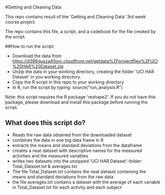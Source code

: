 #Getting and Cleaning Data


This repo contains result of the 'Getting and Cleaning Data' 3rd week course project.

The repo contains this file, a script, and a codebook for the file created by the script. 

##How to run the script:

* Download the data from https://d396qusza40orc.cloudfront.net/getdata%2Fprojectfiles%2FUCI%20HAR%20Dataset.zip 
* Unzip the data in your working directory, creating the folder 'UCI HAR Dataset' in you working directory.
* Copy the R script in this repo to your working directory
* In R, run the script by typing: source("run_analysis.R")

Note: this script requires the R package 'reshape2'. If you do not have this package, please download and install this package before running the script.

## What does this script do?

* Reads the raw data obtained from the downloaded dataset
* combines the data in one big data frame in R
* extracts the means and standard deviations from the dataframe
* creates a neat dataset with descriptive names for the measured activities and the measured variables
* writes two datasets into the unzipped 'UCI HAR Dataset'-folder: Total_Dataset.txt & averages.txt
* The file Total_Dataset.txt contains the neat dataset containing the means and standard deviations from the raw data
* the file averages.txt contains a dataset with the average of each variable in Total_Dataset.txt for each activity and each subject



